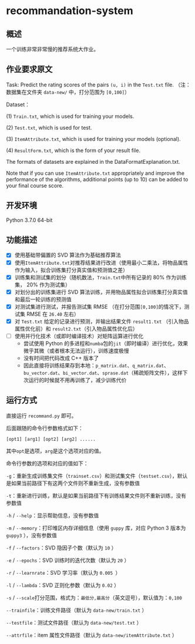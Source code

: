 # recommandation-system
## 概述

一个训练非常非常慢的推荐系统大作业。

## 作业要求原文

Task: Predict the rating scores of the pairs `(u, i)` in the `Test.txt` file. （注：数据集在文件夹 `data-new/` 中，打分范围为 `[0,100]`）

Dataset： 

(1)  `Train.txt`, which is used for training your models. 

(2)  `Test.txt`, which is used for test. 

(3)  `ItemAttribute.txt`, which is used for training your models (optional). 

(4) `ResultForm.txt`, which is the form of your result file. 

The formats of datasets are explained in the DataFormatExplanation.txt. 

Note that if you can use `ItemAttribute.txt` appropriately and improve the performance of the algorithms, additional points (up to 10) can be added to your final course score. 

## 开发环境

Python 3.7.0 64-bit

## 功能描述

- [x] 使用基础带偏置的 SVD 算法作为基础推荐算法
- [x] 使用`ItemAttribute.txt`对推荐结果进行改进（使用最小二乘法，将物品属性作为输入，拟合训练集打分真实值和预测值之差）
- [x] 训练集和测试集的划分（随机数法，`Train.txt`中所有记录的 80% 作为训练集， 20% 作为测试集）
- [x] 对划分出的训练集进行 SVD 算法训练，并用物品属性拟合训练集打分真实值和最后一轮训练的预测值
- [x] 对测试集进行测试，并报告测试集 RMSE （在打分范围`[0,100]`的情况下，测试集 RMSE 在 `26.40` 左右）
- [x] 对 `Test.txt` 给定的记录进行预测，并输出结果文件 `result1.txt` （引入物品属性优化前）和 `result2.txt`（引入物品属性优化后）
- [ ] 使用并行化技术（或即时编译技术）对矩阵运算进行优化
  - 尝试使用 Python 的多进程和`numba`包的`jit`（即时编译）进行优化，效果微乎其微（或者根本无法运行），训练速度极慢
  - 没有时间把代码改成 C++ 版本了
  - 因此直接将训练结果存到本地：`p_matrix.dat`、`q_matrix.dat`、`bu_vector.dat`、`bi_vector.dat`、`sprase.dat`（稀疏矩阵文件），这样下次运行的时候就不用再训练了，减少训练代价

## 运行方式

直接运行 `recommand.py` 即可。

后面跟随的命令行参数格式如下：

```
[opt1] [arg1] [opt2] [arg2] ......
```

其中`opt`是选项，`arg`是这个选项对应的值。

命令行参数的选项和对应的值如下：

`-g`：重新生成训练集文件（`trainset.csv`）和测试集文件（`testset.csv`），默认是如果当前路径下有这两个文件则不重新生成，没有参数值

`-t`：重新进行训练，默认是如果当前路径下有训练结果文件则不重新训练，没有参数值

`-h` / `--help`：显示帮助信息，没有参数值

`-m` / `--memory`：打印堆区内存详细信息（使用 `guppy` 库，对应 Python 3 版本为 `guppy3` ），没有参数值

`-f` / `--factors`：SVD 隐因子个数（默认为 `10` ）

`-e` / `--epochs`：SVD 训练时的迭代次数（默认为 `20` ）

`-r` / `--learnrate`：SVD 学习率（默认为 `0.005 `）

`-l` / `--lambda`：SVD 正则化参数（默认为 `0.02` ）

`-s` / `--scale`打分范围，格式为：`最低分,最高分`（英文逗号），默认值为：`0,100`

`--trainfile`：训练文件路径（默认为 `data-new/train.txt` ）

`--testfile`：测试文件路径（默认为 `data-new/test.txt` ）

`--attrfile`：item 属性文件路径（默认为 `data-new/itemAttribute.txt` ）
